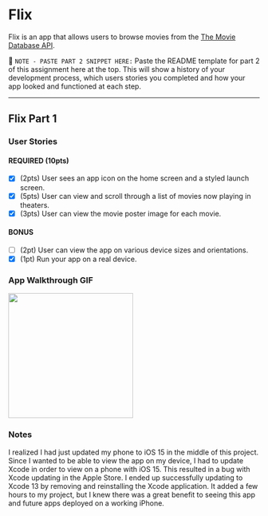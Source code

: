 # Flix

Flix is an app that allows users to browse movies from the [The Movie Database API](http://docs.themoviedb.apiary.io/#).

📝 `NOTE - PASTE PART 2 SNIPPET HERE:` Paste the README template for part 2 of this assignment here at the top. This will show a history of your development process, which users stories you completed and how your app looked and functioned at each step.

---

## Flix Part 1

### User Stories

#### REQUIRED (10pts)
- [X] (2pts) User sees an app icon on the home screen and a styled launch screen.
- [X] (5pts) User can view and scroll through a list of movies now playing in theaters.
- [X] (3pts) User can view the movie poster image for each movie.

#### BONUS
- [ ] (2pt) User can view the app on various device sizes and orientations.
- [X] (1pt) Run your app on a real device.

### App Walkthrough GIF

<img src="http://g.recordit.co/tcTPfR9xgX.gif" width=250><br>

### Notes
I realized I had just updated my phone to iOS 15 in the middle of this project. Since I wanted to be able to view the app on my device, I had to update Xcode in order to view on a phone with iOS 15. This resulted in a bug with Xcode updating in the Apple Store. I ended up successfully updating to Xcode 13 by removing and reinstalling the Xcode application. It added a few hours to my project, but I knew there was a great benefit to seeing this app and future apps deployed on a working iPhone.